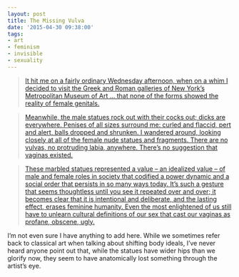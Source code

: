 ```yaml
---
layout: post
title: The Missing Vulva
date: '2015-04-30 09:38:00'
tags:
- art
- feminism
- invisible
- sexuality
---
```



> [It hit me on a fairly ordinary Wednesday afternoon, when on a whim I decided to visit the Greek and Roman galleries of New York’s Metropolitan Museum of Art … that none of the forms showed the reality of female genitals.](http://www.theguardian.com/commentisfree/2015/apr/13/absent-female-genitals-art-repeated "The lack of female genitals on statues seems thoughtless until you see it repeated")

> [Meanwhile, the male statues rock out with their cocks out; dicks are everywhere. Penises of all sizes surround me: curled and flaccid, pert and alert, balls dropped and shrunken. I wandered around, looking closely at all of the female nude statues and fragments. There are no vulvas, no protruding labia, anywhere. There’s no suggestion that vaginas existed.](http://www.theguardian.com/commentisfree/2015/apr/13/absent-female-genitals-art-repeated "The lack of female genitals on statues seems thoughtless until you see it repeated")

> [These marbled statues represented a value – an idealized value – of male and female roles in society that codified a power dynamic and a social order that persists in so many ways today. It’s such a gesture that seems thoughtless until you see it repeated over and over; it becomes clear that it is intentional and deliberate, and the lasting effect, erases feminine humanity. Even the most enlightened of us still have to unlearn cultural definitions of our sex that cast our vaginas as profane, obscene, ugly.](http://www.theguardian.com/commentisfree/2015/apr/13/absent-female-genitals-art-repeated "The lack of female genitals on statues seems thoughtless until you see it repeated")

I’m not even sure I have anything to add here. While we sometimes refer back to classical art when talking about shifting body ideals, I’ve never heard anyone point out that, while the statues have wider hips than we glorify now, they seem to have anatomically lost something through the artist’s eye.


